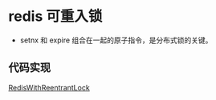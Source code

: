 # redis 可重入锁
- setnx 和 expire 组合在一起的原子指令，是分布式锁的关键。

## 代码实现
[RedisWithReentrantLock](..\src\main\java\io\github\wdpm\redis\RedisWithReentrantLock.java)